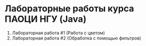 # Лабораторные работы курса ПАОЦИ НГУ (Java)
1. Лабораторная работа #1 (Работа с цветом)
2. Лабораторная работа #2 (Обработка с помощью фильтров)
